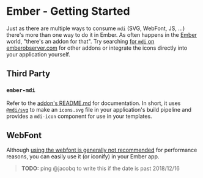 # Ember - Getting Started

Just as there are multiple ways to consume `mdi` (SVG, WebFont, JS, ...) there's more than one way to do it in Ember.
As often happens in the [Ember](https://emberjs.com/) world, "there's an addon for that". Try searching [for `mdi` on emberobserver.com](https://emberobserver.com/?query=mdi) for other addons or integrate the icons directly into your application yourself.

## Third Party

### `ember-mdi`

Refer to the [addon's README.md](https://github.com/kaermorchen/ember-mdi#getting-started) for documentation.
In short, it uses [`@mdi/svg`](https://github.com/Templarian/MaterialDesign-SVG) to make an `icons.svg` file in your application's build pipeline and provides a `mdi-icon` component for use in your templates.

## WebFont

Although [using the webfont is generally not recommended](/guide/webfont-alternatives) for performance reasons, you can easily use it (or iconify) in your Ember app.

> **TODO:** ping @jacobq to write this if the date is past 2018/12/16
